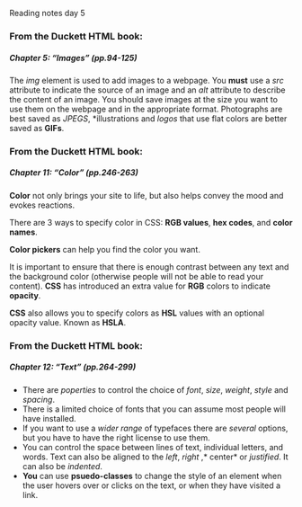 Reading notes day 5
### From the Duckett HTML book:
##### Chapter 5: “Images” (pp.94-125)

The *img* element is used to add images to a webpage.
You **must** use a *src* attribute to indicate the source of an image and an *alt* attribute to describe the content of an image.
You should save images at the size you want to use them on the webpage and in the appropriate format.
Photographs are best saved as *JPEGS*, *illustrations and *logos* that use flat colors are better saved as **GIFs**.

### From the Duckett HTML book:
##### Chapter 11: “Color” (pp.246-263)

**Color** not only brings your site to life, but also helps convey the mood and evokes reactions.

There are 3 ways to specify color in CSS: **RGB values**, **hex codes**, and **color names**.

**Color pickers** can help you find the color you want.

It is important to ensure that there is enough contrast between any text and the background color (otherwise  people will not be able to read your content).
**CSS** has introduced an extra value for **RGB** colors to indicate **opacity**.

**CSS** also allows you to specify colors as **HSL** values with an optional opacity value. Known as **HSLA**.




### From the Duckett HTML book:
##### Chapter 12: “Text” (pp.264-299)

- There are *poperties* to control the choice of *font*, *size*, *weight*, *style* and *spacing*.
- There is a limited choice of fonts that you can assume most people will have installed.
- If you want to use a *wider range* of typefaces there are *several* options, but you have to have the right license to use them.
- You can control the space between lines of text, individual letters, and words. Text can also be aligned to the *left*, *right* ,* center* or *justified*. It can also be *indented*.
- **You** can use **psuedo-classes** to change the style of an element when the user hovers over or clicks on the text, or when they have visited a link.
